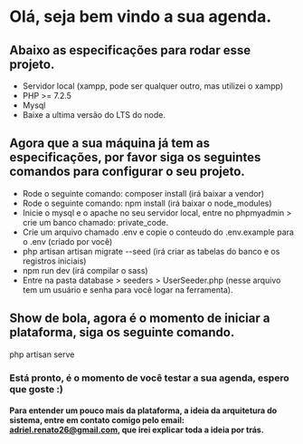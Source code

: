 # Olá, seja bem vindo a sua agenda.
## Abaixo as especificações para rodar esse projeto.
* Servidor local (xampp, pode ser qualquer outro, mas utilizei o xampp)
* PHP >= 7.2.5
* Mysql
* Baixe a ultima versão do LTS do node.

## Agora que a sua máquina já tem as especificações, por favor siga os seguintes comandos para configurar o seu projeto.
* Rode o seguinte comando: composer install (irá baixar a vendor)
* Rode o seguinte comando: npm install (irá baixar o node_modules)
* Inicie o mysql e o apache no seu servidor local, entre no phpmyadmin > crie um banco chamado: private_code.
* Crie um arquivo chamado .env e copie o conteudo do .env.example para o .env (criado por você)
* php artisan artisan migrate --seed (irá criar as tabelas do banco e os registros iniciais)
* npm run dev (irá compilar o sass)
* Entre na pasta database > seeders > UserSeeder.php (nesse arquivo tem um usuário e senha para você logar na ferramenta).

## Show de bola, agora é o momento de iniciar a plataforma, siga os seguinte comando.
php artisan serve

### Está pronto, é o momento de você testar a sua agenda, espero que goste :)
#### Para entender um pouco mais da plataforma, a ideia da arquitetura do sistema, entre em contato comigo pelo email: adriel.renato26@gmail.com, que irei explicar toda a ideia por trás.